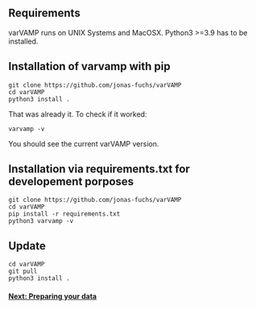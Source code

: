 ## Requirements
varVAMP runs on UNIX Systems and MacOSX. Python3 >=3.9 has to be installed.


## Installation of varvamp with pip

```shell
git clone https://github.com/jonas-fuchs/varVAMP
cd varVAMP
python3 install .
```
That was already it. To check if it worked:
```shell
varvamp -v
```
You should see the current varVAMP version.

## Installation via requirements.txt for developement porposes

```shell
git clone https://github.com/jonas-fuchs/varVAMP
cd varVAMP
pip install -r requirements.txt
python3 varvamp -v
```

## Update
```shell
cd varVAMP
git pull
python3 install .
```

#### [Next: Preparing your data](./preparing_the_data.md)
